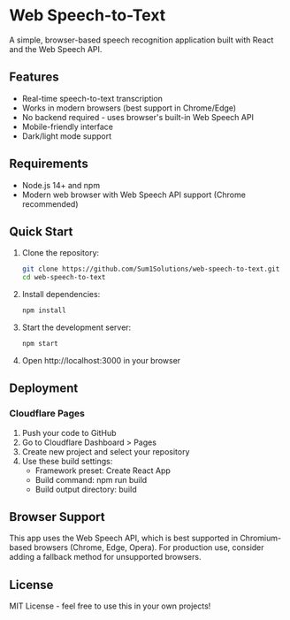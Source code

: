 # Web Speech-to-Text

A simple, browser-based speech recognition application built with React and the Web Speech API.

## Features

- Real-time speech-to-text transcription
- Works in modern browsers (best support in Chrome/Edge)
- No backend required - uses browser's built-in Web Speech API
- Mobile-friendly interface
- Dark/light mode support

## Requirements

- Node.js 14+ and npm
- Modern web browser with Web Speech API support (Chrome recommended)

## Quick Start

1. Clone the repository:
   ```bash
   git clone https://github.com/Sum1Solutions/web-speech-to-text.git
   cd web-speech-to-text
   ```

2. Install dependencies:
   ```bash
   npm install
   ```

3. Start the development server:
   ```bash
   npm start
   ```

4. Open http://localhost:3000 in your browser

## Deployment

### Cloudflare Pages
1. Push your code to GitHub
2. Go to Cloudflare Dashboard > Pages
3. Create new project and select your repository
4. Use these build settings:
   - Framework preset: Create React App
   - Build command: npm run build
   - Build output directory: build

## Browser Support

This app uses the Web Speech API, which is best supported in Chromium-based browsers (Chrome, Edge, Opera). For production use, consider adding a fallback method for unsupported browsers.

## License

MIT License - feel free to use this in your own projects!
